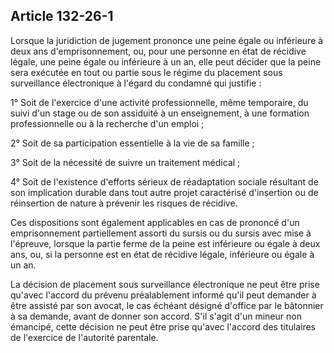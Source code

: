 Article 132-26-1
----
Lorsque la juridiction de jugement prononce une peine égale ou inférieure à deux
ans d'emprisonnement, ou, pour une personne en état de récidive légale, une
peine égale ou inférieure à un an, elle peut décider que la peine sera exécutée
en tout ou partie sous le régime du placement sous surveillance électronique à
l'égard du condamné qui justifie :

1° Soit de l'exercice d'une activité professionnelle, même temporaire, du suivi
d'un stage ou de son assiduité à un enseignement, à une formation
professionnelle ou à la recherche d'un emploi ;

2° Soit de sa participation essentielle à la vie de sa famille ;

3° Soit de la nécessité de suivre un traitement médical ;

4° Soit de l'existence d'efforts sérieux de réadaptation sociale résultant de
son implication durable dans tout autre projet caractérisé d'insertion ou de
réinsertion de nature à prévenir les risques de récidive.

Ces dispositions sont également applicables en cas de prononcé d'un
emprisonnement partiellement assorti du sursis ou du sursis avec mise à
l'épreuve, lorsque la partie ferme de la peine est inférieure ou égale à deux
ans, ou, si la personne est en état de récidive légale, inférieure ou égale à un
an.

La décision de placement sous surveillance électronique ne peut être prise
qu'avec l'accord du prévenu préalablement informé qu'il peut demander à être
assisté par son avocat, le cas échéant désigné d'office par le bâtonnier à sa
demande, avant de donner son accord. S'il s'agit d'un mineur non émancipé, cette
décision ne peut être prise qu'avec l'accord des titulaires de l'exercice de
l'autorité parentale.
